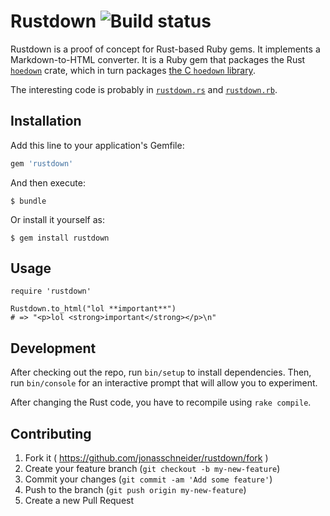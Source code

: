 # Rustdown ![Build status](https://travis-ci.org/jonasschneider/rustdown.svg?branch=master)

Rustdown is a proof of concept for Rust-based Ruby gems. It implements a Markdown-to-HTML converter. It is a Ruby gem that packages the Rust [`hoedown`](https://crates.io/crates/hoedown/) crate, which in turn packages [the C `hoedown` library](https://github.com/hoedown/hoedown).

The interesting code is probably in [`rustdown.rs`](https://github.com/jonasschneider/rustdown/blob/master/ext/librustdown/rustdown.rs) and [`rustdown.rb`](https://github.com/jonasschneider/rustdown/blob/master/lib/rustdown.rb).

## Installation

Add this line to your application's Gemfile:

```ruby
gem 'rustdown'
```

And then execute:

    $ bundle

Or install it yourself as:

    $ gem install rustdown

## Usage

    require 'rustdown'

    Rustdown.to_html("lol **important**")
    # => "<p>lol <strong>important</strong></p>\n"

## Development

After checking out the repo, run `bin/setup` to install dependencies. Then, run `bin/console` for an interactive prompt that will allow you to experiment.

After changing the Rust code, you have to recompile using `rake compile`.

## Contributing

1. Fork it ( https://github.com/jonasschneider/rustdown/fork )
2. Create your feature branch (`git checkout -b my-new-feature`)
3. Commit your changes (`git commit -am 'Add some feature'`)
4. Push to the branch (`git push origin my-new-feature`)
5. Create a new Pull Request
